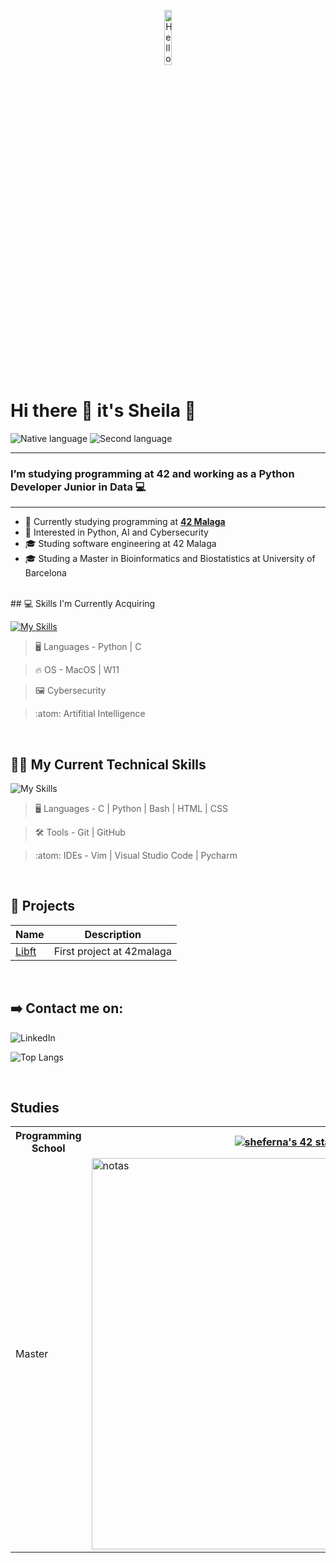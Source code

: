 <p align="center"><img width=15%" src="" alt="Hello all" /></p>

# Hi there 👋 it's Sheila 🤗
 <p>
        <img src="https://img.shields.io/badge/Nat-🇪🇸-%23aaaaaa.svg?style=flat" alt="Native language"/>
        <img src="https://img.shields.io/badge/C1-🇬🇧-%23aaaaaa.svg?style=flat" alt="Second language"/>
   </p>

---

### I’m studying programming at 42 and working as a Python Developer Junior in Data 💻

---

- 🔭 Currently studying programming at **<a href="https://www.42malaga.com/"> 42 Malaga</a>**
- 👀 Interested in Python, AI and Cybersecurity
- 🎓 Studing software engineering at 42 Malaga
- 🎓 Studing a Master in Bioinformatics and Biostatistics at University of Barcelona
<br>
## 💻 Skills I'm Currently Acquiring

[![My Skills](https://skillicons.dev/icons?i=python,c,css,html,bash,linux)](https://skillicons.dev)


> :desktop_computer:  Languages - Python | C 

> :fire: OS - MacOS | W11
  
> :framed_picture:  Cybersecurity

> :atom: Artifitial Intelligence
<br>

## 🧑‍💻 My Current Technical Skills

![My Skills](https://skillicons.dev/icons?i=c,bash,vim,vscode,git,html,css,github,python)

> :desktop_computer:  Languages - C | Python | Bash | HTML | CSS 

> :hammer_and_wrench:  Tools -  Git | GitHub 

> :atom:  IDEs -   Vim | Visual Studio Code | Pycharm

<br>

## 💾 Projects
|	Name												|	Description										|
|-------------------------------------------------------|---------------------------------------------------|
|	[Libft](https://github.com/Sheifc/Libft-42cursus-My-first-library-in-C) |  First project at 42malaga |

<br>

## ➡️ Contact me on: 
![LinkedIn](https://img.shields.io/static/v1?label=&message=LinkedIn&color=0e76a8&logo=linkedin&logoColor=white&style=for-the-badge)


![Top Langs](https://github-readme-stats.vercel.app/api/top-langs/?username=Sheifc&layout=compact&theme=dark&hide_border=true)

<br>

<h2>Studies</h2>

<table style="width:100%">
  <tr>
    <th>Programming School</th>
    <th><a href="https://github.com/oakoudad/badge42"><img src="https://badge.mediaplus.ma/greenbinary/sheferna?1337Badge=off&UM6P=off" alt="sheferna's 42 stats" /></a></th>
  </tr>
  <tr>
    <td>Master</td>
    <td><a href="https://github.com/oakoudad/badge42"><img width="626" alt="notas" src="https://github.com/Sheifc/Sheifc/assets/115345487/bbd58baa-bd78-4136-ac27-2f42953a10df"></a></td>
  </tr>
</table>
